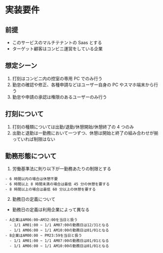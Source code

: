 # 実装要件

## 前提

- このサービスのマルチテナントの Saas とする
- ターゲット顧客はコンビニ運営をしている企業

## 想定シーン

1. 打刻はコンビニ内の控室の専用 PC でのみ行う
2. 勤怠の確認や修正、各種申請などはユーザー自身の PC やスマホ端末から行う
3. 勤怠や申請の承認は権限のあるユーザーのみ行う

## 打刻について

1. 打刻の種類については出勤/退勤/休憩開始/休憩終了の 4 つのみ
2. 出勤と退勤は一勤務において一つずつ、休憩は開始と終了の組み合わせが揃っていれば制限はない

## 勤務形態について

1. 労働基準法に則り以下が一勤務あたりの制限とする

```
- 6 時間以内の場合は休憩不要
- 6 時間以上 8 時間未満の場合は最低 45 分の休憩を要する
- 8 時間以上の場合は最低 60 分以上の休憩を要する
```

2. 勤務日の定義について

- 勤務日の定義は利用企業によって異なる

```
- A企業はAM06:00~AM32:00を当日と扱う
  - 1/1 AM01:00 ~ 1/1 AM07:00の勤務日は12/31となる
  - 1/1 AM06:00 ~ 1/1 AM10:00の勤務日は01/01となる
- B企業はAM00:00 ~ PM23:59を当日と扱う
  - 1/1 AM01:00 ~ 1/1 AM07:00の勤務日は01/01となる
  - 1/1 AM06:00 ~ 1/1 AM10:00の勤務日は01/01となる
```
